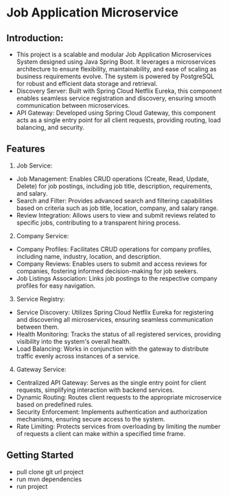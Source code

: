 # Job Application Microservice
## Introduction:
- This project is a scalable and modular Job Application Microservices System designed using Java Spring Boot. It leverages a microservices architecture to ensure flexibility, maintainability, and ease of scaling as business requirements evolve. The system is powered by PostgreSQL for robust and efficient data storage and retrieval.
- Discovery Server: Built with Spring Cloud Netflix Eureka, this component enables seamless service registration and discovery, ensuring smooth communication between microservices.
- API Gateway: Developed using Spring Cloud Gateway, this component acts as a single entry point for all client requests, providing routing, load balancing, and security.

## Features
1. Job Service:
- Job Management: Enables CRUD operations (Create, Read, Update, Delete) for job postings, including job title, description, requirements, and salary.
- Search and Filter: Provides advanced search and filtering capabilities based on criteria such as job title, location, company, and salary range.
- Review Integration: Allows users to view and submit reviews related to specific jobs, contributing to a transparent hiring process.

2. Company Service:
- Company Profiles: Facilitates CRUD operations for company profiles, including name, industry, location, and description.
- Company Reviews: Enables users to submit and access reviews for companies, fostering informed decision-making for job seekers.
- Job Listings Association: Links job postings to the respective company profiles for easy navigation.

3. Service Registry:
- Service Discovery: Utilizes Spring Cloud Netflix Eureka for registering and discovering all microservices, ensuring seamless communication between them.
- Health Monitoring: Tracks the status of all registered services, providing visibility into the system's overall health.
- Load Balancing: Works in conjunction with the gateway to distribute traffic evenly across instances of a service.

4. Gateway Service:
- Centralized API Gateway: Serves as the single entry point for client requests, simplifying interaction with backend services.
- Dynamic Routing: Routes client requests to the appropriate microservice based on predefined rules.
- Security Enforcement: Implements authentication and authorization mechanisms, ensuring secure access to the system.
- Rate Limiting: Protects services from overloading by limiting the number of requests a client can make within a specified time frame.

## Getting Started
- pull clone git url project
- run mvn dependencies
- run project

